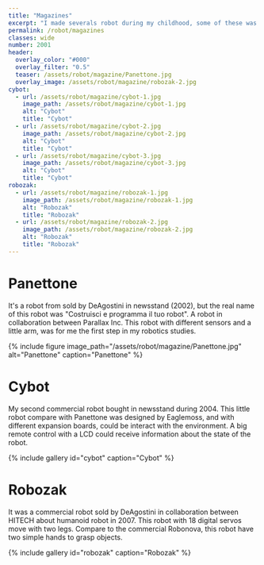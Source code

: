 ```yaml
---
title: "Magazines"
excerpt: "I made severals robot during my childhood, some of these was from magazines. My first one was 'Panettone' a robot with a look like a blue cake."
permalink: /robot/magazines
classes: wide
number: 2001
header:
  overlay_color: "#000"
  overlay_filter: "0.5"
  teaser: /assets/robot/magazine/Panettone.jpg
  overlay_image: /assets/robot/magazine/robozak-2.jpg
cybot:
  - url: /assets/robot/magazine/cybot-1.jpg
    image_path: /assets/robot/magazine/cybot-1.jpg
    alt: "Cybot"
    title: "Cybot"
  - url: /assets/robot/magazine/cybot-2.jpg
    image_path: /assets/robot/magazine/cybot-2.jpg
    alt: "Cybot"
    title: "Cybot"
  - url: /assets/robot/magazine/cybot-3.jpg
    image_path: /assets/robot/magazine/cybot-3.jpg
    alt: "Cybot"
    title: "Cybot"
robozak:
  - url: /assets/robot/magazine/robozak-1.jpg
    image_path: /assets/robot/magazine/robozak-1.jpg
    alt: "Robozak"
    title: "Robozak"
  - url: /assets/robot/magazine/robozak-2.jpg
    image_path: /assets/robot/magazine/robozak-2.jpg
    alt: "Robozak"
    title: "Robozak"
---
```


# Panettone

It's a robot from sold by DeAgostini in newsstand (2002), but the real name  of this robot was "Costruisci e programma il tuo robot". A robot in collaboration between Parallax Inc. This robot with different sensors and a little arm, was for me the first step in my robotics studies.

{% include figure image_path="/assets/robot/magazine/Panettone.jpg" alt="Panettone" caption="Panettone" %}

# Cybot

My second commercial robot bought in newsstand during 2004. This little robot compare with Panettone was designed by Eaglemoss, and with different expansion boards, could be interact with the environment. A big remote control with a LCD could receive information about the state of the robot.

{% include gallery id="cybot" caption="Cybot" %}

# Robozak

It was a commercial robot sold by DeAgostini in collaboration between HITECH about humanoid robot in 2007. This robot with 18 digital servos move with two legs. Compare to the commercial Robonova, this robot have two simple hands to grasp objects.

{% include gallery id="robozak" caption="Robozak" %}